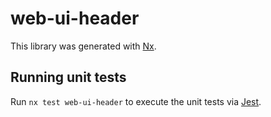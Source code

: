 # web-ui-header

This library was generated with [Nx](https://nx.dev).

## Running unit tests

Run `nx test web-ui-header` to execute the unit tests via [Jest](https://jestjs.io).
